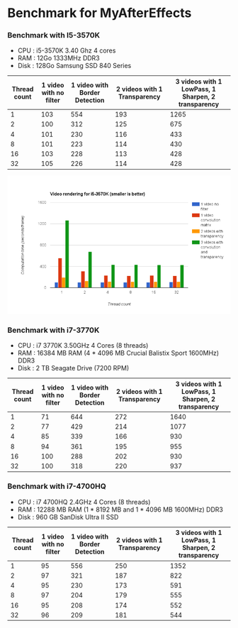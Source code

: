 # Benchmark for MyAfterEffects #

### Benchmark with I5-3570K

* CPU : i5-3570K 3.40 Ghz 4 cores
* RAM : 12Go 1333MHz DDR3
* Disk : 128Go Samsung SSD 840 Series

| Thread count |  1 video with no filter | 1 video with Border Detection |  2 videos with 1 Transparency | 3 videos with 1 LowPass, 1 Sharpen, 2 transparency |
| ------------- | ------------- | --------- | --------- | --------- |
| 1 |        103        |      554| 193| 1265|
| 2 |        100        |      312| 125| 675 |
| 4 |        101        |      230| 116| 433 |
| 8 |        101        |      223| 114| 430 |
| 16 |        103       |      228| 113| 428 |
| 32|        105        |      226| 114| 428 |

![](graphs/benchmark_i5-3570K.png)

### Benchmark with i7-3770K

* CPU : i7 3770K 3.50GHz 4 Cores (8 threads)
* RAM : 16384 MB RAM (4 * 4096 MB Crucial Balistix Sport 1600MHz) DDR3
* Disk : 2 TB Seagate Drive (7200 RPM)

| Thread count |  1 video with no filter | 1 video with Border Detection |  2 videos with 1 Transparency | 3 videos with 1 LowPass, 1 Sharpen, 2 transparency |
| ------------- | ------------- | --------- | --------- | --------- |
| 1 |        71|      644| 272| 1640|
| 2 |        77|      429| 214| 1077|
| 4 |        85|      339| 166| 930|
| 8 |        94|      361| 195| 955|
| 16 |        100|      288| 202| 930|
| 32|        100|      318| 220| 937|

### Benchmark with i7-4700HQ

* CPU : i7 4700HQ 2.4GHz 4 Cores (8 threads)
* RAM : 12288 MB RAM (1 * 8192 MB and 1 * 4096 MB 1600MHz) DDR3
* Disk : 960 GB SanDisk Ultra II SSD

| Thread count |  1 video with no filter | 1 video with Border Detection |  2 videos with 1 Transparency | 3 videos with 1 LowPass, 1 Sharpen, 2 transparency |
| ------------- | ------------- | --------- | --------- | --------- |
| 1 |        95|      556| 250| 1352|
| 2 |        97|      321| 187| 822|
| 4 |        95|      230| 173| 591|
| 8 |        97|      204| 179| 555|
| 16 |        95|      208| 174| 552|
| 32|        96|      209| 181| 544|